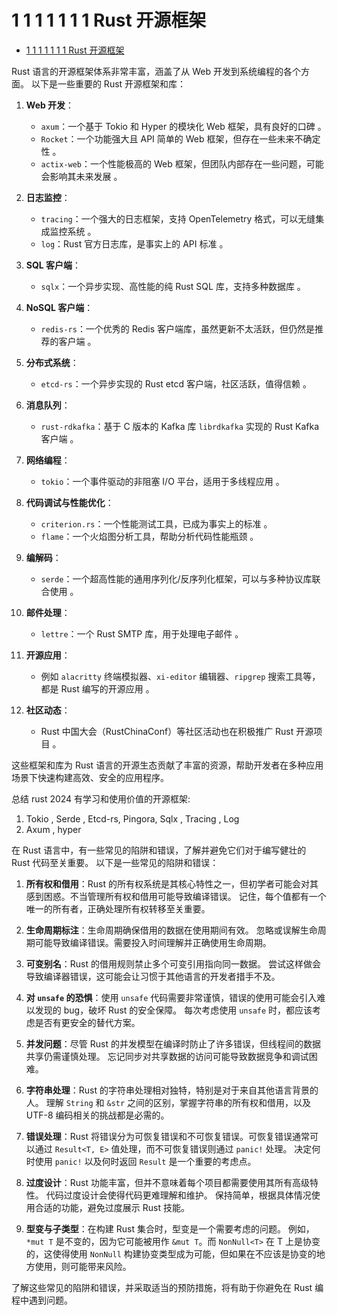 # 1 1 1 1 1 1 1 Rust 开源框架

<!-- TOC START -->
- [1 1 1 1 1 1 1 Rust 开源框架](#1-1-1-1-1-1-1-rust-开源框架)
<!-- TOC END -->














Rust 语言的开源框架体系非常丰富，涵盖了从 Web 开发到系统编程的各个方面。
以下是一些重要的 Rust 开源框架和库：

1. **Web 开发**：
   - `axum`：一个基于 Tokio 和 Hyper 的模块化 Web 框架，具有良好的口碑 。
   - `Rocket`：一个功能强大且 API 简单的 Web 框架，但存在一些未来不确定性 。
   - `actix-web`：一个性能极高的 Web 框架，但团队内部存在一些问题，可能会影响其未来发展 。

2. **日志监控**：
   - `tracing`：一个强大的日志框架，支持 OpenTelemetry 格式，可以无缝集成监控系统 。
   - `log`：Rust 官方日志库，是事实上的 API 标准 。

3. **SQL 客户端**：
   - `sqlx`：一个异步实现、高性能的纯 Rust SQL 库，支持多种数据库 。

4. **NoSQL 客户端**：
   - `redis-rs`：一个优秀的 Redis 客户端库，虽然更新不太活跃，但仍然是推荐的客户端 。

5. **分布式系统**：
   - `etcd-rs`：一个异步实现的 Rust etcd 客户端，社区活跃，值得信赖 。

6. **消息队列**：
   - `rust-rdkafka`：基于 C 版本的 Kafka 库 `librdkafka` 实现的 Rust Kafka 客户端 。

7. **网络编程**：
   - `tokio`：一个事件驱动的非阻塞 I/O 平台，适用于多线程应用 。

8. **代码调试与性能优化**：
   - `criterion.rs`：一个性能测试工具，已成为事实上的标准 。
   - `flame`：一个火焰图分析工具，帮助分析代码性能瓶颈 。

9. **编解码**：
   - `serde`：一个超高性能的通用序列化/反序列化框架，可以与多种协议库联合使用 。

10. **邮件处理**：
    - `lettre`：一个 Rust SMTP 库，用于处理电子邮件 。

11. **开源应用**：
    - 例如 `alacritty` 终端模拟器、`xi-editor` 编辑器、`ripgrep` 搜索工具等，都是 Rust 编写的开源应用 。

12. **社区动态**：
    - Rust 中国大会（RustChinaConf）等社区活动也在积极推广 Rust 开源项目 。

这些框架和库为 Rust 语言的开源生态贡献了丰富的资源，帮助开发者在多种应用场景下快速构建高效、安全的应用程序。

总结 rust 2024 有学习和使用价值的开源框架:

1. Tokio , Serde , Etcd-rs, Pingora, Sqlx , Tracing , Log
2. Axum  , hyper

在 Rust 语言中，有一些常见的陷阱和错误，了解并避免它们对于编写健壮的 Rust 代码至关重要。
以下是一些常见的陷阱和错误：

1. **所有权和借用**：Rust 的所有权系统是其核心特性之一，但初学者可能会对其感到困惑。不当管理所有权和借用可能导致编译错误。
记住，每个值都有一个唯一的所有者，正确处理所有权转移至关重要。

2. **生命周期标注**：生命周期确保借用的数据在使用期间有效。
忽略或误解生命周期可能导致编译错误。需要投入时间理解并正确使用生命周期。

3. **可变别名**：Rust 的借用规则禁止多个可变引用指向同一数据。
尝试这样做会导致编译器错误，这可能会让习惯于其他语言的开发者措手不及。

4. **对 `unsafe` 的恐惧**：使用 `unsafe` 代码需要非常谨慎，错误的使用可能会引入难以发现的 bug，破坏 Rust 的安全保障。
每次考虑使用 `unsafe` 时，都应该考虑是否有更安全的替代方案。

5. **并发问题**：尽管 Rust 的并发模型在编译时防止了许多错误，但线程间的数据共享仍需谨慎处理。
忘记同步对共享数据的访问可能导致数据竞争和调试困难。

6. **字符串处理**：Rust 的字符串处理相对独特，特别是对于来自其他语言背景的人。
理解 `String` 和 `&str` 之间的区别，掌握字符串的所有权和借用，以及 UTF-8 编码相关的挑战都是必需的。

7. **错误处理**：Rust 将错误分为可恢复错误和不可恢复错误。可恢复错误通常可以通过 `Result<T, E>` 值处理，而不可恢复错误则通过 `panic!` 处理。
   决定何时使用 `panic!` 以及何时返回 `Result` 是一个重要的考虑点。

8. **过度设计**：Rust 功能丰富，但并不意味着每个项目都需要使用其所有高级特性。
代码过度设计会使得代码更难理解和维护。
保持简单，根据具体情况使用合适的功能，避免过度展示 Rust 技能。

9. **型变与子类型**：在构建 Rust 集合时，型变是一个需要考虑的问题。
例如，`*mut T` 是不变的，因为它可能被用作 `&mut T`。而 `NonNull<T>` 在 T 上是协变的，这使得使用 `NonNull` 构建协变类型成为可能，但如果在不应该是协变的地方使用，则可能带来风险。

了解这些常见的陷阱和错误，并采取适当的预防措施，将有助于你避免在 Rust 编程中遇到问题。
